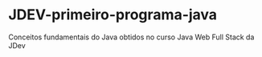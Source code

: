 # JDEV-primeiro-programa-java
Conceitos fundamentais do Java obtidos no curso Java Web Full Stack da JDev
